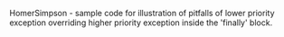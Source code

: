 HomerSimpson - sample code for illustration of pitfalls of lower priority exception overriding higher priority exception inside the 'finally' block.
